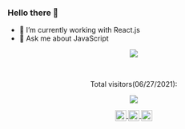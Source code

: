 ### Hello there 👋

- 🔭 I’m currently working with React.js
- 💬 Ask me about JavaScript



<p align="center"> <img src="https://github-readme-stats.vercel.app/api?username=FelipeSSac&show_icons=true&theme=gotham" /> </p>
<br />
<p align="center"> Total visitors(06/27/2021): </p>
<p align="center"> <img src="https://github-readme-stats.vercel.app/api/top-langs/?username=FelipeSSac&show_icons=true&theme=gotham" /></p>
<p align="center">
  <a align="center" href="https://twitter.com/F_li__">
    <img align="center" alt="Felipes's Twitter" width="22px" src="https://raw.githubusercontent.com/peterthehan/peterthehan/master/assets/twitter.svg" />
  </a>
  <a align="center" href="https://www.linkedin.com/in/felipessac/">
    <img align="center" alt="Felipes's LinkedIN" width="22px" src="https://raw.githubusercontent.com/peterthehan/peterthehan/master/assets/linkedin.svg" />
  </a>
  <a href="https://open.spotify.com/user/12166123243">
    <img align="center" alt="Felipes's Spotify" width="22px" src="https://raw.githubusercontent.com/peterthehan/peterthehan/master/assets/spotify.svg" />
  </a>
</p>
